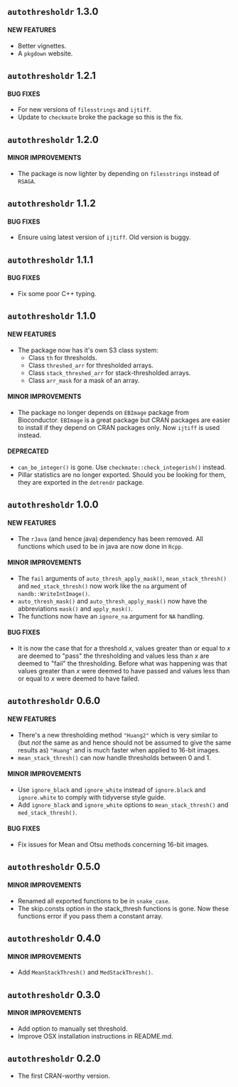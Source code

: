 ## `autothresholdr` 1.3.0

#### NEW FEATURES
* Better vignettes.
* A `pkgdown` website.


## `autothresholdr` 1.2.1

#### BUG FIXES
* For new versions of `filesstrings` and `ijtiff`.
* Update to `checkmate` broke the package so this is the fix.


## `autothresholdr` 1.2.0

#### MINOR IMPROVEMENTS
* The package is now lighter by depending on `filesstrings` instead of `RSAGA`.


## `autothresholdr` 1.1.2

#### BUG FIXES
* Ensure using latest version of `ijtiff`. Old version is buggy.


## `autothresholdr` 1.1.1

#### BUG FIXES
* Fix some poor C++ typing.


## `autothresholdr` 1.1.0

#### NEW FEATURES
* The package now has it's own S3 class system:
  - Class `th` for thresholds.
  - Class `threshed_arr` for thresholded arrays.
  - Class `stack_threshed_arr` for stack-thresholded arrays.
  - Class `arr_mask` for a mask of an array.
    
#### MINOR IMPROVEMENTS
* The package no longer depends on `EBImage` package from Bioconductor. `EBImage` is a great package but CRAN packages are easier to install if they depend on CRAN packages only. Now `ijtiff` is used instead.

#### DEPRECATED
* `can_be_integer()` is gone. Use `checkmate::check_integerish()` instead.
* Pillar statistics are no longer exported. Should you be looking for them, they are exported in the `detrendr` package.
    

## `autothresholdr` 1.0.0

#### NEW FEATURES
* The `rJava` (and hence java) dependency has been removed. All functions which used to be in java are now done in `Rcpp`.

#### MINOR IMPROVEMENTS
* The `fail` arguments of `auto_thresh_apply_mask()`, `mean_stack_thresh()` and `med_stack_thresh()` now work like the `na` argument of `nandb::WriteIntImage()`.
* `auto_thresh_mask()` and `auto_thresh_apply_mask()` now have the abbreviations `mask()` and `apply_mask()`.
* The functions now have an `ignore_na` argument for `NA` handling.

#### BUG FIXES
* It is now the case that for a threshold *x*, values greater than or equal to *x* are deemed to "pass" the thresholding and values less than *x* are deemed to "fail" the thresholding. Before what was happening was that values greater than *x* were deemed to have passed and values less than or equal to *x* were deemed to have failed.


## `autothresholdr` 0.6.0

#### NEW FEATURES
* There's a new thresholding method `"Huang2"` which is very similar to (but _not_ the same as and hence should not be assumed to give the same results as) `"Huang"` and is much faster when applied to 16-bit images.
* `mean_stack_thresh()` can now handle thresholds between 0 and 1.

#### MINOR IMPROVEMENTS
* Use `ignore_black` and `ignore_white` instead of `ignore.black` and `ignore.white` to comply with tidyverse style guide.
* Add `ignore_black` and `ignore_white` options to `mean_stack_thresh()` and `med_stack_thresh()`.

#### BUG FIXES
* Fix issues for Mean and Otsu methods concerning 16-bit images.


## `autothresholdr` 0.5.0

#### MINOR IMPROVEMENTS
* Renamed all exported functions to be in `snake_case`.
* The skip.consts option in the stack_thresh functions is gone. Now these functions error if you pass them a constant array.


## `autothresholdr` 0.4.0

#### MINOR IMPROVEMENTS
* Add `MeanStackThresh()` and `MedStackThresh()`.


## `autothresholdr` 0.3.0

#### MINOR IMPROVEMENTS
* Add option to manually set threshold.
* Improve OSX installation instructions in README.md.


## `autothresholdr` 0.2.0

* The first CRAN-worthy version.
